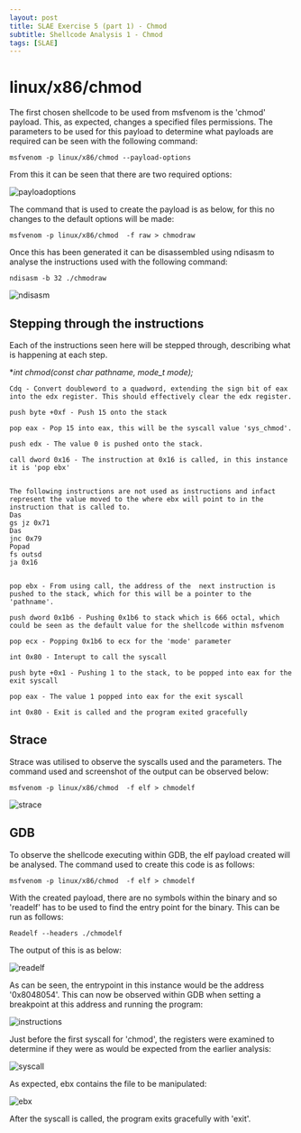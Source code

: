 ```yaml
---
layout: post
title: SLAE Exercise 5 (part 1) - Chmod
subtitle: Shellcode Analysis 1 - Chmod
tags: [SLAE]
---
```


linux/x86/chmod
======

The first chosen shellcode to be used from msfvenom is the 'chmod' payload. This, as expected, changes a specified files permissions. The parameters to be used for this payload to determine what payloads are required can be seen with the following command:

	msfvenom -p linux/x86/chmod --payload-options
	
From this it can be seen that there are two required options:

![payloadoptions](https://raw.githubusercontent.com/14Deep/14deep.github.io/master/_posts/Images/EX5/part1/payloadoptions.png)

The command that is used to create the payload  is as below, for this no changes to the default options will be made:

	msfvenom -p linux/x86/chmod  -f raw > chmodraw

Once this has been generated it can be disassembled using ndisasm to analyse the instructions used with the following command:

	ndisasm -b 32 ./chmodraw

![ndisasm](https://raw.githubusercontent.com/14Deep/14deep.github.io/master/_posts/Images/EX5/part1/ndisasm.png)


Stepping through the instructions
------

Each of the instructions seen here will be stepped through, describing what is happening at each step. 

**int chmod(const char *pathname, mode_t mode);**


```
Cdq - Convert doubleword to a quadword, extending the sign bit of eax into the edx register. This should effectively clear the edx register.

push byte +0xf - Push 15 onto the stack

pop eax - Pop 15 into eax, this will be the syscall value 'sys_chmod'.

push edx - The value 0 is pushed onto the stack. 

call dword 0x16 - The instruction at 0x16 is called, in this instance it is 'pop ebx'


The following instructions are not used as instructions and infact represent the value moved to the where ebx will point to in the instruction that is called to.
Das	
gs jz 0x71	
Das	
jnc 0x79	
Popad	
fs outsd	
ja 0x16	


pop ebx - From using call, the address of the  next instruction is pushed to the stack, which for this will be a pointer to the 'pathname'. 

push dword 0x1b6 - Pushing 0x1b6 to stack which is 666 octal, which could be seen as the default value for the shellcode within msfvenom

pop ecx - Popping 0x1b6 to ecx for the 'mode' parameter

int 0x80 - Interupt to call the syscall

push byte +0x1 - Pushing 1 to the stack, to be popped into eax for the exit syscall

pop eax - The value 1 popped into eax for the exit syscall

int 0x80 - Exit is called and the program exited gracefully
```

Strace
------

Strace was utilised to observe the syscalls used and the parameters. The command used and screenshot of the output can be observed below:

	msfvenom -p linux/x86/chmod  -f elf > chmodelf
	
![strace](https://raw.githubusercontent.com/14Deep/14deep.github.io/master/_posts/Images/EX5/part1/strace.png)


GDB
------

To observe the shellcode executing within GDB, the elf payload created will be analysed. The command used to create this code is as follows:

	msfvenom -p linux/x86/chmod  -f elf > chmodelf

With the created payload, there are no symbols within the binary and so 'readelf' has to be used to find the entry point for the binary. This can be run as follows:

	Readelf --headers ./chmodelf

The output of this is as below:

![readelf](https://raw.githubusercontent.com/14Deep/14deep.github.io/master/_posts/Images/EX5/part1/readelf.png)


As can be seen, the entrypoint in this instance would be the address '0x8048054'. This can now be observed within GDB when setting a breakpoint at this address and running the program:

![instructions](https://raw.githubusercontent.com/14Deep/14deep.github.io/master/_posts/Images/EX5/part1/gdbinstructions.png)


Just before the first syscall for 'chmod', the registers were examined to determine if they were as would be expected from the earlier analysis:

![syscall](https://raw.githubusercontent.com/14Deep/14deep.github.io/master/_posts/Images/EX5/part1/chmodsyscall.png)

As expected, ebx contains the file to be manipulated:

![ebx](https://raw.githubusercontent.com/14Deep/14deep.github.io/master/_posts/Images/EX5/part1/ebx.png)

After the syscall is called, the program exits gracefully with 'exit'. 



